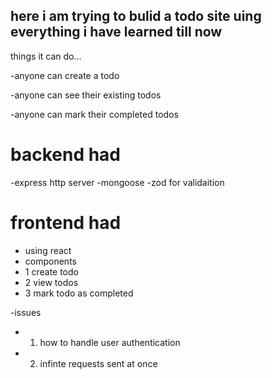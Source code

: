  ##  here i am trying to bulid a todo site uing everything i have learned till now

 things it can do...

 -anyone can create a todo

 -anyone can see their existing todos

 -anyone can mark their completed todos

  # backend had
  -express http server
  -mongoose
  -zod for validaition

  # frontend had

  - using react 
  -  components
- 1 create todo
- 2 view todos
- 3 mark todo as completed

-issues
- 1. how to handle user authentication
- 2. infinte requests sent at once
